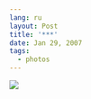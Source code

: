 ```yaml
---
lang: ru
layout: Post
title: '***'
date: Jan 29, 2007
tags:
  - photos
---
```


![](/images/blog/MG-8648.jpg)
